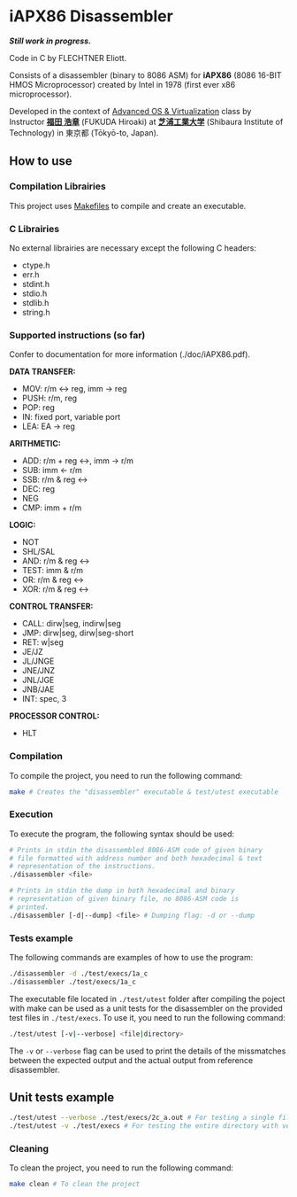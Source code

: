 # iAPX86 Disassembler

**_Still work in progress._**

Code in C by FLECHTNER Eliott.

Consists of a disassembler (binary to 8086 ASM) for **iAPX86** (8086 16-BIT HMOS Microprocessor) created by Intel in 1978 (first ever x86 microprocessor).

Developed in the context of [Advanced OS &amp; Virtualization](http://syllabus.sic.shibaura-it.ac.jp/syllabus/2023/din/138807.html?g=101) class by Instructor [**福田 浩章**](http://resea.shibaura-it.ac.jp/?2830ea708a1eddbb7e8bb6c2a366b751) (FUKUDA Hiroaki) at [**芝浦工業大学**](https://www.shibaura-it.ac.jp/en/) (Shibaura Institute of Technology) in 東京都 (Tōkyō-to, Japan).

## How to use

### Compilation Librairies

This project uses [Makefiles](<https://www.wikiwand.com/en/Make_(software)>) to compile and create an executable.

### C Librairies

No external librairies are necessary except the following C headers:

- ctype.h
- err.h
- stdint.h
- stdio.h
- stdlib.h
- string.h

### Supported instructions (so far)

Confer to documentation for more information (./doc/iAPX86.pdf).

**DATA TRANSFER:**

- MOV: r/m <-> reg, imm -> reg
- PUSH: r/m, reg
- POP: reg
- IN: fixed port, variable port
- LEA: EA -> reg

**ARITHMETIC:**

- ADD: r/m + reg <->, imm -> r/m
- SUB: imm <- r/m
- SSB: r/m & reg <->
- DEC: reg
- NEG
- CMP: imm + r/m

**LOGIC:**

- NOT
- SHL/SAL
- AND: r/m & reg <->
- TEST: imm & r/m
- OR: r/m & reg <->
- XOR: r/m & reg <->

**CONTROL TRANSFER:**

- CALL: dirw|seg, indirw|seg
- JMP: dirw|seg, dirw|seg-short
- RET: w|seg
- JE/JZ
- JL/JNGE
- JNE/JNZ
- JNL/JGE
- JNB/JAE
- INT: spec, 3

**PROCESSOR CONTROL:**

- HLT

### Compilation

To compile the project, you need to run the following command:

```bash
make # Creates the "disassembler" executable & test/utest executable
```

### Execution

To execute the program, the following syntax should be used:

```bash
# Prints in stdin the disassembled 8086-ASM code of given binary
# file formatted with address number and both hexadecimal & text
# representation of the instructions.
./disassembler <file>

# Prints in stdin the dump in both hexadecimal and binary
# representation of given binary file, no 8086-ASM code is
# printed.
./disassembler [-d|--dump] <file> # Dumping flag: -d or --dump
```

### Tests example

The following commands are examples of how to use the program:

```bash
./disassembler -d ./test/execs/1a_c
./disassembler ./test/execs/1a_c
```

The executable file located in `./test/utest` folder after compiling the poject with make can be used as a unit tests for the disassembler on the provided test files in `./test/execs`. To use it, you need to run the following command:

```bash
./test/utest [-v|--verbose] <file|directory>
```

The `-v` or `--verbose` flag can be used to print the details of the missmatches between the expected output and the actual output from reference disassembler.

## Unit tests example

```bash
./test/utest --verbose ./test/execs/2c_a.out # For testing a single file with verbose
./test/utest -v ./test/execs # For testing the entire directory with verbose
```

### Cleaning

To clean the project, you need to run the following command:

```bash
make clean # To clean the project
```
